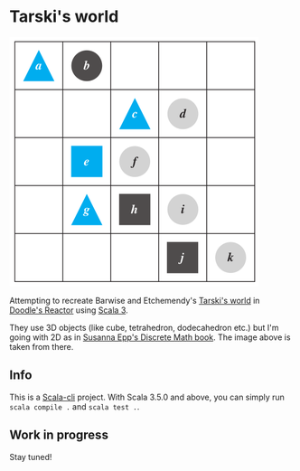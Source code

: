 # Tarski's world

![world](images/world.png)

Attempting to recreate Barwise and Etchemendy's
[Tarski's world](https://www.gradegrinder.net/Products/tw-index.html) in
[Doodle's Reactor](https://github.com/creativescala/doodle) using
[Scala 3](https://www.scala-lang.org).

They use 3D objects (like cube, tetrahedron, dodecahedron etc.) but I'm going with 2D as in
[Susanna Epp's Discrete Math book](https://github.com/spamegg1/Epp-Discrete-Math-5th-solutions/).
The image above is taken from there.

## Info

This is a [Scala-cli](https://scala-cli.virtuslab.org/) project.
With Scala 3.5.0 and above, you can simply run `scala compile .` and `scala test .`.

## Work in progress

Stay tuned!
